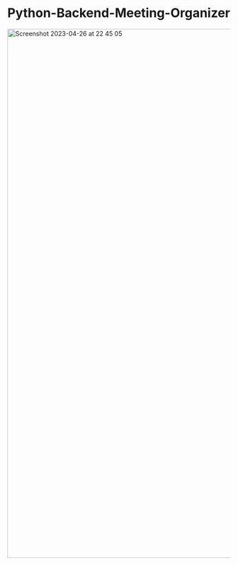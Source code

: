 # Python-Backend-Meeting-Organizer

<img width="1194" alt="Screenshot 2023-04-26 at 22 45 05" src="https://user-images.githubusercontent.com/45063194/235135063-30d830fb-342a-4236-b012-ac72314074ce.png">
